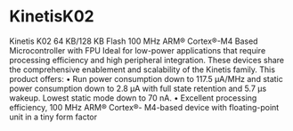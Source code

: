 # KinetisK02
Kinetis K02 64 KB/128 KB Flash 100 MHz ARM® Cortex®-M4 Based Microcontroller with FPU Ideal for low-power applications that require processing efficiency and high peripheral integration. These devices share the comprehensive enablement and scalability of the Kinetis family. This product offers: • Run power consumption down to 117.5 µA/MHz and static power consumption down to 2.8 µA with full state retention and 5.7 µs wakeup. Lowest static mode down to 70 nA. • Excellent processing efficiency, 100 MHz ARM® Cortex®- M4-based device with floating-point unit in a tiny form factor
